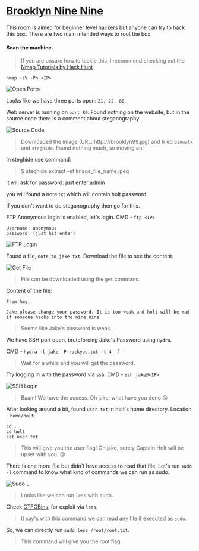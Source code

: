 # [Brooklyn Nine Nine][1]

This room is aimed for beginner level hackers but anyone can try to hack this box. There are two main intended ways to root the box.

#### Scan the machine.
> If you are unsure how to tackle this, I recommend checking out the [Nmap Tutorials by Hack Hunt][2].

`nmap -sV -Pn <IP>`

![Open Ports](images/open_ports.png)

Looks like we have three ports open: `21, 22, 80`.

Web server is running on `port 80`. Found nothing on the website, but in the source code there is a comment about steganography.

![Source Code](images/source_code.png)

> Downloaded the image (URL: http://<IP>/brooklyn99.jpg) and tried `binwalk` and `steghide`. Found nothing much, so moving on!
  
 In steghide use command: 
 > $ steghide extract -ef Image_file_name.jpeg

it will ask for password: just enter admin
  
you will found a note.txt which will contain holt password.

If you don't want to do steganography then go for this.

FTP Anonymous login is enabled, let's login. CMD - `ftp <IP>`

```
Username: anonymous
password: (just hit enter)
```

![FTP Login](images/ftp_login.png)

Found a file, `note_to_jake.txt`. Download the file to see the content.

![Get File](images/get_file.png)

> File can be downloaded using the `get` command.

Content of the file:
```
From Amy,

Jake please change your password. It is too weak and holt will be mad if someone hacks into the nine nine
```

> Seems like Jake's password is weak.

We have SSH port open, bruteforcing Jake's Password using `Hydra`.

CMD - `hydra -l jake -P rockyou.txt -t 4 -f`
> Wait for a while and you will get the password.

Try logging in with the password via `ssh`. CMD - `ssh jake@<IP>`.

![SSH Login](images/ssh_login.png)
> Baam! We have the access. Oh jake, what have you done :stuck_out_tongue_closed_eyes:

After looking around a bit, found `user.txt` in holt's home directory. Location - `home/holt`.

```
cd ..
cd holt
cat user.txt
```
> This will give you the user flag! Oh jake, surely Captain Holt will be upset with you. :worried:

There is one more file but didn't have access to read that file. Let's run `sudo -l` command to know what kind of commands we can run as sudo.

![Sudo L](images/sudo_l.png)
> Looks like we can run `less` with sudo.

Check [GTFOBins][3], for exploit via `less`.
> It say's with this command we can read any file if executed as `sudo`.

So, we can directly run `sudo less /root/root.txt`.
> This command will give you the root flag.

[1]: https://tryhackme.com/room/brooklynninenine
[2]: https://blog.hackhunt.in/search/label/Nmap
[3]: https://gtfobins.github.io/gtfobins/less/

